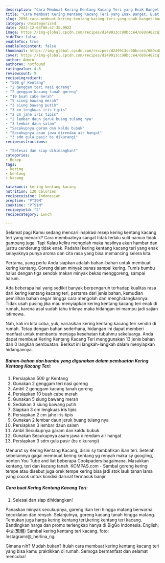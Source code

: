 ```yaml
---
description: "Cara Membuat Kering Kentang Kacang Teri yang Enak Banget, Buat Buka Puasa Lezat Sekali"
title: "Cara Membuat Kering Kentang Kacang Teri yang Enak Banget, Buat Buka Puasa Lezat Sekali"
slug: 2056-cara-membuat-kering-kentang-kacang-teri-yang-enak-banget-buat-buka-puasa-lezat-sekali
category: Uncategorized
date: 2022-12-03T00:47:35.992Z
image: https://img-global.cpcdn.com/recipes/d249913cc90bcce4/680x482cq70/kering-kentang-kacang-teri-foto-resep-utama.jpg
hideToc: false
enableToc: true
enableTocContent: false
thumbnail: https://img-global.cpcdn.com/recipes/d249913cc90bcce4/680x482cq70/kering-kentang-kacang-teri-foto-resep-utama.jpg
cover: https://img-global.cpcdn.com/recipes/d249913cc90bcce4/680x482cq70/kering-kentang-kacang-teri-foto-resep-utama.jpg
author: Admin
authorAv: notfound
ratingvalue: 4.8
reviewcount: 9
recipeingredient:
- "500 gr Kentang"
- "2 genggam teri nasi goreng"
- "2 genggam kacang tanah goreng"
- "10 buah cabe merah"
- "5 siung bawang merah"
- "3 siung bawang putih"
- "3 cm lengkuas iris tipis"
- "2 cm jahe iris tipis"
- "2 lembar daun jeruk buang tulang nya"
- "3 lembar daun salam"
- "Secukupnya garam dan kaldu bubuk"
- "Secukupnya asam jawa direndam air hangat"
- "3 sdm gula pasir bs dikurangi"
recipeinstructions:

- "Selesai dan siap dihidangkan!"
categories:
- Resep
tags:
- kering
- kentang
- kacang

katakunci: kering kentang kacang 
nutrition: 120 calories
recipecuisine: Indonesian
preptime: "PT39M"
cooktime: "PT51M"
recipeyield: "2"
recipecategory: Lunch

---
```



Selamat pagi Kamu sedang mencari inspirasi resep kering kentang kacang teri yang menarik? Cara membuatnya sangat tidak terlalu sulit namun tidak gampang juga. Tapi Kalau keliru mengolah maka hasilnya akan hambar dan justru cenderung tidak enak. Padahal kering kentang kacang teri yang enak selayaknya punya aroma dan cita rasa yang bisa memancing selera kita.


Pertama, yang perlu Anda siapkan adalah bahan-bahan untuk membuat kering kentang. Goreng dalam minyak panas sampai kering. Tumis bumbu halus dengan tiga sendok makan minyak bekas menggoreng, sampai harum.

Ada beberapa hal yang sedikit banyak berpengaruh terhadap kualitas rasa dari kering kentang kacang teri, pertama dari jenis bahan, kemudian pemilihan bahan segar hingga cara mengolah dan menghidangkannya. Tidak usah pusing jika mau menyiapkan kering kentang kacang teri enak di rumah, karena asal sudah tahu triknya maka hidangan ini mampu jadi sajian istimewa.


Nah, kali ini kita coba, yuk, variasikan kering kentang kacang teri sendiri di rumah. Tetap dengan bahan sederhana, hidangan ini dapat memberi manfaat untuk membantu menjaga kesehatan tubuhmu sekeluarga. Anda dapat membuat Kering Kentang Kacang Teri menggunakan 13 jenis bahan dan 0 langkah pembuatan. Berikut ini langkah-langkah dalam menyiapkan hidangannya.

<!--inarticleads1-->

##### Bahan-bahan dan bumbu yang digunakan dalam pembuatan Kering Kentang Kacang Teri:

1. Persiapkan 500 gr Kentang
1. Gunakan 2 genggam teri nasi goreng
1. Ambil 2 genggam kacang tanah goreng
1. Persiapkan 10 buah cabe merah
1. Gunakan 5 siung bawang merah
1. Sediakan 3 siung bawang putih
1. Siapkan 3 cm lengkuas iris tipis
1. Persiapkan 2 cm jahe iris tipis
1. Gunakan 2 lembar daun jeruk buang tulang nya
1. Persiapkan 3 lembar daun salam
1. Ambil Secukupnya garam dan kaldu bubuk
1. Gunakan Secukupnya asam jawa direndam air hangat
1. Persiapkan 3 sdm gula pasir (bs dikurangi)


Menurut sy Kering Kentang Kacang, disini sy tambahkan ikan teri. Setelah sebelumnya gagal membuat kering kentang yg renyah maka sy googling, nonton You Tube and liat beberapa Cookpaders bagaimana. Masukkan kentang, teri dan kacang tanah. KOMPAS.com - Sambal goreng kering tempe atau disebut juga orek tempe kering bisa jadi stok lauk tahan lama yang cocok untuk kondisi darurat termasuk banjir. 

<!--inarticleads2-->

##### Cara buat Kering Kentang Kacang Teri:


1. Selesai dan siap dihidangkan!

Panaskan minyak secukupnya, goreng ikan teri hingga matang berwarna kecoklatan dan renyah. Selanjutnya, goreng kacang tanah hingga matang. Temukan juga harga kering kentang teri,kering kentang teri kacang. Bandingkan harga dan promo terlengkap hanya di BigGo Indonesia. English; 中文(繁體) Sambal kering kentang teri kacang. foto: Instagram/@_herlina_ng. 

Gimana nih? Mudah bukan? Itulah cara membuat kering kentang kacang teri yang bisa kamu praktikkan di rumah. Semoga bermanfaat dan selamat mencoba!
